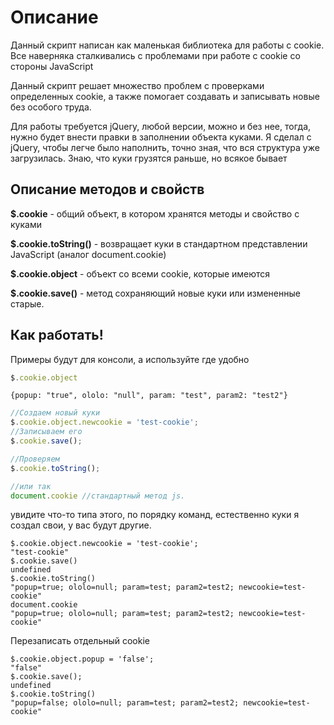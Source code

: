 Описание
==============

Данный скрипт написан как маленькая библиотека для работы с cookie.
Все наверняка сталкивались с проблемами при работе с cookie со стороны JavaScript

Данный скрипт решает множество проблем с проверками определенных cookie,
а также помогает создавать и записывать новые без особого труда.

Для работы требуется jQuery, любой версии, можно и без нее, тогда, нужно будет внести правки
в заполнении объекта куками. Я сделал с jQuery, чтобы легче было наполнить, точно зная, что вся
структура уже загрузилась. Знаю, что куки грузятся раньше, но всякое бывает

Описание методов и свойств
--------------------------

**$.cookie** - общий объект, в котором хранятся методы и свойство с куками

**$.cookie.toString()** - возвращает куки в стандартном представлении JavaScript (аналог document.cookie)

**$.cookie.object** - объект со всеми cookie, которые имеются

**$.cookie.save()** - метод сохраняющий новые куки или измененные старые.

Как работать!
---------------

Примеры будут для консоли, а используйте где удобно

```js
$.cookie.object

```

```
{popup: "true", ololo: "null", param: "test", param2: "test2"}
```

```js
//Создаем новый куки
$.cookie.object.newcookie = 'test-cookie';
//Записываем его
$.cookie.save();

//Проверяем
$.cookie.toString();

//или так
document.cookie //стандартный метод js.
```

увидите что-то типа этого, по порядку команд, естественно куки я создал свои, у вас будут другие.

```
$.cookie.object.newcookie = 'test-cookie';
"test-cookie"
$.cookie.save()
undefined
$.cookie.toString()
"popup=true; ololo=null; param=test; param2=test2; newcookie=test-cookie"
document.cookie
"popup=true; ololo=null; param=test; param2=test2; newcookie=test-cookie"
```

Перезаписать отдельный cookie

```
$.cookie.object.popup = 'false';
"false"
$.cookie.save();
undefined
$.cookie.toString()
"popup=false; ololo=null; param=test; param2=test2; newcookie=test-cookie"
```

